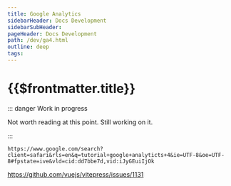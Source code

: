```yaml
---
title: Google Analytics
sidebarHeader: Docs Development
sidebarSubHeader:
pageHeader: Docs Development
path: /dev/ga4.html
outline: deep
tags:
---
```


<PageHeader/>

# {{$frontmatter.title}}

::: danger Work in progress

Not worth reading at this point. Still working on it.

:::

`https://www.google.com/search?client=safari&rls=en&q=tutorial+google+analyticts+4&ie=UTF-8&oe=UTF-8#fpstate=ive&vld=cid:dd7bbe7d,vid:iJyGEuiIjOk`

https://github.com/vuejs/vitepress/issues/1131
